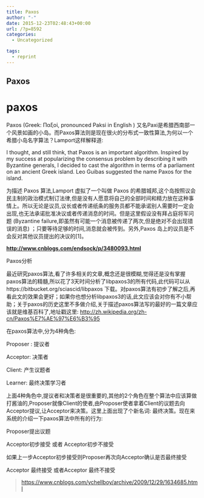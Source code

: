 ```yaml
---
title: Paxos
author: "-"
date: 2015-12-23T02:48:43+00:00
url: /?p=8592
categories:
  - Uncategorized

tags:
  - reprint
---
```

## Paxos
# paxos
  Paxos (Greek: Παξοί, pronounced Paksi in English ) 又名Paxi是希腊西南部一个风景如画的小岛。而Paxos算法则是现在很火的分布式一致性算法,为何以一个希腊小岛名字算法？Lamport这样解释道: 

I thought, and still think, that Paxos is an important algorithm.  Inspired by my success at popularizing the consensus problem by describing it with Byzantine generals, I decided to cast the algorithm in terms of a parliament on an ancient Greek island.  Leo Guibas suggested the name Paxos for the island.

为描述 Paxos 算法,Lamport 虚拟了一个叫做 Paxos 的希腊城邦,这个岛按照议会民主制的政治模式制订法律,但是没有人愿意将自己的全部时间和精力放在这种事情上。所以无论是议员,议长或者传递纸条的服务员都不能承诺别人需要时一定会出现,也无法承诺批准决议或者传递消息的时间。但是这里假设没有拜占庭将军问题 (Byzantine failure,即虽然有可能一个消息被传递了两次,但是绝对不会出现错误的消息) ；只要等待足够的时间,消息就会被传到。另外,Paxos 岛上的议员是不会反对其他议员提出的决议的[1]。

**http://www.cnblogs.com/endsock/p/3480093.html**

Paxos分析
  
最近研究paxos算法,看了许多相关的文章,概念还是很模糊,觉得还是没有掌握paxos算法的精髓,所以花了3天时间分析了libpaxos3的所有代码,此代码可以从https://bitbucket.org/sciascid/libpaxos 下载。对paxos算法有初步了解之后,再看此文的效果会更好；如果你也想分析libpaxos3的话,此文应该会对你有不小帮助；关于paxos的历史这里不多做介绍,关于描述paxos算法写的最好的一篇文章应该就是维基百科了,地址戳这里: http://zh.wikipedia.org/zh-cn/Paxos%E7%AE%97%E6%B3%95


在paxos算法中,分为4种角色: 

Proposer : 提议者

Acceptor: 决策者

Client: 产生议题者

Learner: 最终决策学习者

上面4种角色中,提议者和决策者是很重要的,其他的2个角色在整个算法中应该算做打酱油的,Proposer就像Client的使者,由Proposer使者拿着Client的议题去向Acceptor提议,让Acceptor来决策。这里上面出现了个新名词: 最终决策。现在来系统的介绍一下paxos算法中所有的行为: 

Proposer提出议题
  
Acceptor初步接受 或者 Acceptor初步不接受
  
如果上一步Acceptor初步接受则Proposer再次向Acceptor确认是否最终接受
  
Acceptor 最终接受 或者Acceptor 最终不接受

>https://www.cnblogs.com/ychellboy/archive/2009/12/29/1634685.html